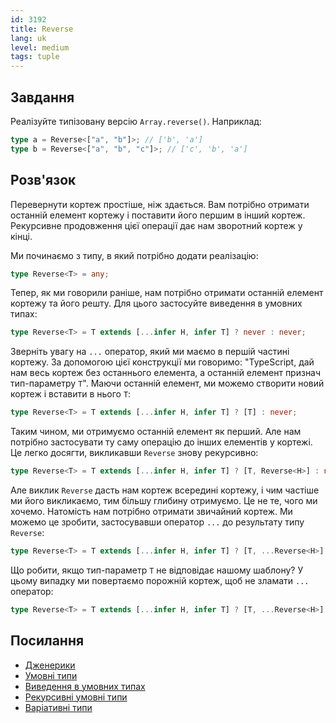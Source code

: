```yaml
---
id: 3192
title: Reverse
lang: uk
level: medium
tags: tuple
---
```


## Завдання

Реалізуйте типізовану версію `Array.reverse()`. Наприклад:

```typescript
type a = Reverse<["a", "b"]>; // ['b', 'a']
type b = Reverse<["a", "b", "c"]>; // ['c', 'b', 'a']
```

## Розв'язок

Перевернути кортеж простіше, ніж здається. Вам потрібно отримати останній
елемент кортежу і поставити його першим в інший кортеж. Рекурсивне продовження
цієї операції дає нам зворотний кортеж у кінці.

Ми починаємо з типу, в який потрібно додати реалізацію:

```typescript
type Reverse<T> = any;
```

Тепер, як ми говорили раніше, нам потрібно отримати останній елемент кортежу та
його решту. Для цього застосуйте виведення в умовних типах:

```typescript
type Reverse<T> = T extends [...infer H, infer T] ? never : never;
```

Зверніть увагу на `...` оператор, який ми маємо в першій частині кортежу. За
допомогою цієї конструкції ми говоримо: "TypeScript, дай нам весь кортеж без
останнього елемента, а останній елемент признач тип-параметру `T`". Маючи
останній елемент, ми можемо створити новий кортеж і вставити в нього `T`:

```typescript
type Reverse<T> = T extends [...infer H, infer T] ? [T] : never;
```

Таким чином, ми отримуємо останній елемент як перший. Але нам потрібно
застосувати ту саму операцію до інших елементів у кортежі. Це легко досягти,
викликавши `Reverse` знову рекурсивно:

```typescript
type Reverse<T> = T extends [...infer H, infer T] ? [T, Reverse<H>] : never;
```

Але виклик `Reverse` дасть нам кортеж всередині кортежу, і чим частіше ми його
викликаємо, тим більшу глибину отримуємо. Це не те, чого ми хочемо. Натомість
нам потрібно отримати звичайний кортеж. Ми можемо це зробити, застосувавши
оператор `...` до результату типу `Reverse`:

```typescript
type Reverse<T> = T extends [...infer H, infer T] ? [T, ...Reverse<H>] : never;
```

Що робити, якщо тип-параметр `T` не відповідає нашому шаблону? У цьому випадку
ми повертаємо порожній кортеж, щоб не зламати `...` оператор:

```typescript
type Reverse<T> = T extends [...infer H, infer T] ? [T, ...Reverse<H>] : [];
```

## Посилання

- [Дженерики](https://www.typescriptlang.org/docs/handbook/2/generics.html)
- [Умовні типи](https://www.typescriptlang.org/docs/handbook/2/conditional-types.html)
- [Виведення в умовних типах](https://www.typescriptlang.org/docs/handbook/2/conditional-types.html#inferring-within-conditional-types)
- [Рекурсивні умовні типи](https://www.typescriptlang.org/docs/handbook/release-notes/typescript-4-1.html#recursive-conditional-types)
- [Варіативні типи](https://www.typescriptlang.org/docs/handbook/release-notes/typescript-4-0.html#variadic-tuple-types)
